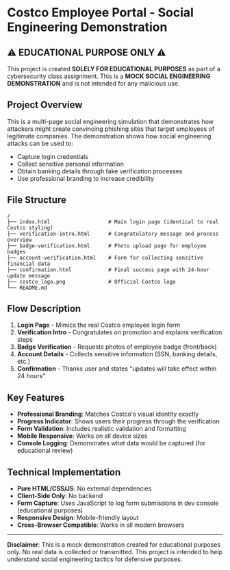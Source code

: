 # Costco Employee Portal - Social Engineering Demonstration

## ⚠️ EDUCATIONAL PURPOSE ONLY ⚠️

This project is created **SOLELY FOR EDUCATIONAL PURPOSES** as part of a cybersecurity class assignment. This is a **MOCK SOCIAL ENGINEERING DEMONSTRATION** and is not intended for any malicious use.

## Project Overview

This is a multi-page social engineering simulation that demonstrates how attackers might create convincing phishing sites that target employees of legitimate companies. The demonstration shows how social engineering attacks can be used to:

- Capture login credentials
- Collect sensitive personal information
- Obtain banking details through fake verification processes
- Use professional branding to increase credibility

## File Structure

```
/
├── index.html                   # Main login page (identical to real Costco styling)
├── verification-intro.html      # Congratulatory message and process overview
├── badge-verification.html      # Photo upload page for employee badges
├── account-verification.html    # Form for collecting sensitive financial data
├── confirmation.html            # Final success page with 24-hour update message
├── costco_logo.png              # Official Costco logo
└── README.md
```

## Flow Description

1. **Login Page** - Mimics the real Costco employee login form
2. **Verification Intro** - Congratulates on promotion and explains verification steps
3. **Badge Verification** - Requests photos of employee badge (front/back)
4. **Account Details** - Collects sensitive information (SSN, banking details, etc.)
5. **Confirmation** - Thanks user and states "updates will take effect within 24 hours"

## Key Features

- **Professional Branding**: Matches Costco's visual identity exactly
- **Progress Indicator**: Shows users their progress through the verification
- **Form Validation**: Includes realistic validation and formatting
- **Mobile Responsive**: Works on all device sizes
- **Console Logging**: Demonstrates what data would be captured (for educational review)

## Technical Implementation

- **Pure HTML/CSS/JS**: No external dependencies
- **Client-Side Only**: No backend
- **Form Capture**: Uses JavaScript to log form submissions in dev console (educational purposes)
- **Responsive Design**: Mobile-friendly layout
- **Cross-Browser Compatible**: Works in all modern browsers

---

**Disclaimer**: This is a mock demonstration created for educational purposes only. No real data is collected or transmitted. This project is intended to help understand social engineering tactics for defensive purposes.
